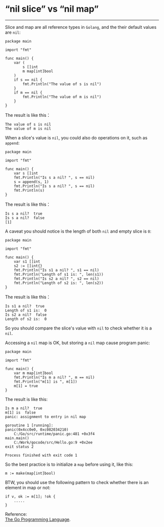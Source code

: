 # “nil slice” vs “nil map”
----
Slice and map are all reference types in `Golang`, and the their default values are `nil`:  

	package main
	
	import "fmt"
	
	func main() {
		var (
			s []int
			m map[int]bool
		)
		if s == nil {
			fmt.Println("The value of s is nil")
		}
		if m == nil {
			fmt.Println("The value of m is nil")
		}
	}  
The result is like this：  

	The value of s is nil
	The value of m is nil

When a slice's value is `nil`, you could also do operations on it, such as `append`:  

	package main
	
	import "fmt"
	
	func main() {
		var s []int
		fmt.Println("Is s a nil? ", s == nil)
		s = append(s, 1)
		fmt.Println("Is s a nil? ", s == nil)
		fmt.Println(s)
	}

The result is like this：  

	Is s a nil?  true
	Is s a nil?  false
	[1]

A caveat you should notice is the length of both `nil` and empty slice is `0`:  
  
	package main
	
	import "fmt"
	
	func main() {
		var s1 []int
		s2 := []int{}
		fmt.Println("Is s1 a nil? ", s1 == nil)
		fmt.Println("Length of s1 is: ", len(s1))
		fmt.Println("Is s2 a nil? ", s2 == nil)
		fmt.Println("Length of s2 is: ", len(s2))
	}
The result is like this：  

	Is s1 a nil?  true
	Length of s1 is:  0
	Is s2 a nil?  false
	Length of s2 is:  0
So you should compare the slice's value with `nil` to check whether it is a `nil`.  

Accessing a `nil` map is OK, but storing a `nil` map cause program panic:  

	package main
	
	import "fmt"
	
	func main() {
		var m map[int]bool
		fmt.Println("Is m a nil? ", m == nil)
		fmt.Println("m[1] is ", m[1])
		m[1] = true
	}

The result is like this:  

	Is m a nil?  true
	m[1] is  false
	panic: assignment to entry in nil map
	
	goroutine 1 [running]:
	panic(0x4cc0e0, 0xc082034210)
		C:/Go/src/runtime/panic.go:481 +0x3f4
	main.main()
		C:/Work/gocode/src/Hello.go:9 +0x2ee
	exit status 2
	
	Process finished with exit code 1

So the best practice is to initialize a `map` before using it, like this:  

	m := make(map[int]bool)

BTW, you should use the following pattern to check whether there is an element in map or not:  

	if v, ok := m[1]; !ok {
		.....
	}

Reference:  
[The Go Programming Language](http://www.gopl.io/).

